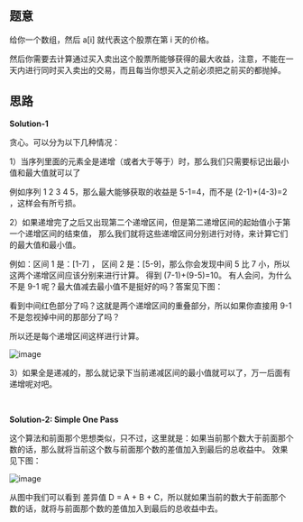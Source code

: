 ## 题意
   给你一个数组，然后 a[i] 就代表这个股票在第 i 天的价格。
   
   然后你需要去计算通过买入卖出这个股票所能够获得的最大收益，注意，不能在一天内进行同时买入卖出的交易，而且每当你想买入之前必须把之前买的都抛掉。
   
## 思路
   **Solution-1**
   
   贪心。可以分为以下几种情况：
   
   1）当序列里面的元素全是递增（或者大于等于）时，那么我们只需要标记出最小值和最大值就可以了
   
   例如序列 1 2 3 4 5，那么最大能够获取的收益是 5-1=4，而不是 (2-1)+(4-3)=2 ，这样会有所亏损。
   
   2）如果递增完了之后又出现第二个递增区间，但是第二递增区间的起始值小于第一个递增区间的结束值，
   那么我们就将这些递增区间分别进行对待，来计算它们的最大值和最小值。
   
   例如：区间 1 是：[1-7] ， 区间 2 是：[5-9]，那么你会发现中间 5 比 7 小，所以这两个递增区间应该分别来进行计算。
   得到 (7-1)+(9-5)=10。 有人会问，为什么不是 9-1 呢？最大值减去最小值不是挺好的吗？答案见下图：
   
   看到中间红色部分了吗？这就是两个递增区间的重叠部分，所以如果你直接用 9-1 不是忽视掉中间的那部分了吗？
   
   所以还是每个递增区间这样进行计算。
   
   ![image](https://user-images.githubusercontent.com/16880879/42282656-cb427994-7fd9-11e8-917f-5dfc678b51a0.png)
   
   3）如果全是递减的，那么就记录下当前递减区间的最小值就可以了，万一后面有递增呢对吧。
   
   </br>
   
   **Solution-2: Simple One Pass**
   
   这个算法和前面那个思想类似，只不过，这里就是：如果当前那个数大于前面那个数的话，那么就将当前这个数与前面那个数的差值加入到最后的总收益中。
   效果见下图：
   
   ![image](https://leetcode.com/media/original_images/122_maxprofit_2.PNG)
   
   从图中我们可以看到 差异值 D = A + B + C，所以就如果当前的数大于前面那个数的话，就将与前面那个数的差值加入到最后的总收益中去。
